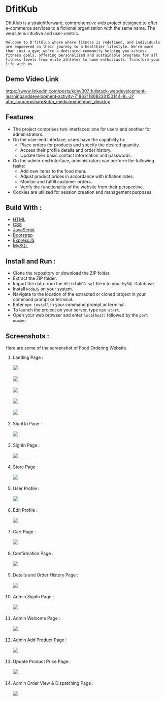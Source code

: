 # DfitKub

DfitKlub is a straightforward, comprehensive web project designed to offer e-commerce services to a fictional organization with the same name. The website is intuitive and user-centric.

    Welcome to D'fitKlub where where fitness is redefined, and individuals are empowered on their journey to a healthier lifestyle. We're more than just a gym; we're a dedicated community helping you achieve fitness goals, offering personalized and sustainable programs for all fitness levels from elite athletes to home enthusiasts. Transform your life with us.

## Demo Video Link
https://www.linkedin.com/posts/kdev307_fullstack-webdevelopment-learninganddevelopment-activity-7186211808230150144-8L-J?utm_source=share&utm_medium=member_desktop

## Features

-   The project comprises two interfaces: one for users and another for administrators.
-   On the user-end interface, users have the capability to:
    -   Place orders for products and specify the desired quantity.
    -   Access their profile details and order history.
    -   Update their basic contact information and passwords.
-   On the admin-end interface, administrators can perform the following tasks:
    -   Add new items to the food menu.
    -   Adjust product prices in accordance with inflation rates.
    -   Monitor and fulfill customer orders.
    -   Verify the functionality of the website from their perspective.
-   Cookies are utilized for session creation and management purposes.

## Build With :

<ul>
    <li><a href="https://www.w3schools.com/html/" target="_blank">HTML</a></li>
    <li><a href="https://www.w3schools.com/css/" target="_blank">CSS</a></li>
    <li><a href="https://www.w3schools.com/js/" target="_blank">JavaScript</a></li>
    <li><a href="https://www.w3schools.com/bootstrap5/index.php" target="_blank">Bootstrap</a></li>
    <li><a href="https://expressjs.com/" target="_blank">ExpressJS</a></li>
    <li><a href="https://www.w3schools.com/mysql/default.asp" target="_blank">MySQL</a></li>
</ul>

## Install and Run :

-   Clone the repository or download the ZIP folder.
-   Extract the ZIP folder.
-   Import the data from the `dfitklubDB.sql` file into your `MySQL` Database.
-   Install `NodeJS` on your system.
-   Navigate to the location of the extracted or cloned project in your command prompt or terminal.
-   Enter `npm install` in your command prompt or terminal.
-   To launch the project on your server, type `npm start`.
-   Open your web browser and enter `localhost:` followed by the `port number`.

## Screenshots :

Here are some of the screenshot of Food Ordering Website.

1. Landing Page :<br><br>
   <img src="screenshots/hero-section.png"><br><br>
   <img src="screenshots/about-us.png"><br><br>
   <img src="screenshots/programs.png"><br><br>
   <img src="screenshots/passes.png"><br><br>
   <img src="screenshots/gallery.png"><br><br>
2. SignUp Page :<br><br> <img src="screenshots/sign-up.png"><br><br>
3. SignIn Page :<br><br> <img src="screenshots/sign-in.png"><br><br>
4. Store Page : <br><br> <img src="screenshots/fitstore.png"><br><br>
5. User Profile : <br><br> <img src="screenshots/my-profile.png"><br><br>
6. Edit Profile :<br><br> <img src="screenshots/edit-profile.png"><br><br>
7. Cart Page : <br><br> <img src="screenshots/my-cart.png"><br><br>
8. Confirmation Page :<br><br> <img src="screenshots/order-confirmed.png"><br><br>
9. Details and Order History Page :<br><br> <img src="screenshots/my-order-history.png"><br><br>
10. Admin SignIn Page : <br><br> <img src="screenshots/admin-sign-in.png"><br><br>
11. Admin Welcome Page :<br><br> <img src="screenshots/admin-home.png"><br><br>
12. Admin Add Product Page :<br><br> <img src="screenshots/admin-add-product.png"><br><br>
13. Update Product Price Page :<br><br> <img src="screenshots/admin-update-price.png"><br><br>
14. Admin Order View & Dispatching Page :<br><br> <img src="screenshots/admin-dispatch-orders.png"><br><br>
